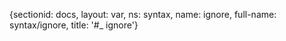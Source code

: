 {sectionid: docs, layout: var, ns: syntax, name: ignore, full-name: syntax/ignore,
  title: '#_ ignore'}
